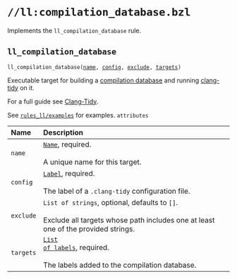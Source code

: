 # `//ll:compilation_database.bzl`

Implements the `ll_compilation_database` rule.

<a id="ll_compilation_database"></a>

## `ll_compilation_database`

<pre><code>ll_compilation_database(<a href="#ll_compilation_database-name">name</a>, <a href="#ll_compilation_database-config">config</a>, <a href="#ll_compilation_database-exclude">exclude</a>, <a href="#ll_compilation_database-targets">targets</a>)</code></pre>
Executable target for building a
[compilation database](https://clang.llvm.org/docs/JSONCompilationDatabase.html)
and running [clang-tidy](https://clang.llvm.org/extra/clang-tidy/) on it.

For a full guide see [Clang-Tidy](../guides/clang_tidy.md).

See [`rules_ll/examples`](https://github.com/eomii/rules_ll/tree/main/examples) for examples.
`attributes`

| Name  | Description |
| :---- | :---------- |
| <a id="ll_compilation_database-name"></a>`name` | <code><a href="https://bazel.build/concepts/labels#target-names">Name</a></code>, required.<br><br> A unique name for this target.   |
| <a id="ll_compilation_database-config"></a>`config` | <code><a href="https://bazel.build/concepts/labels">Label</a></code>, required.<br><br> The label of a `.clang-tidy` configuration file.   |
| <a id="ll_compilation_database-exclude"></a>`exclude` | <code>List of strings</code>, optional, defaults to <code>[]</code>.<br><br> Exclude all targets whose path includes one at least one of the provided strings.   |
| <a id="ll_compilation_database-targets"></a>`targets` | <code><a href="https://bazel.build/concepts/labels">List of labels</a></code>, required.<br><br> The labels added to the compilation database.   |

